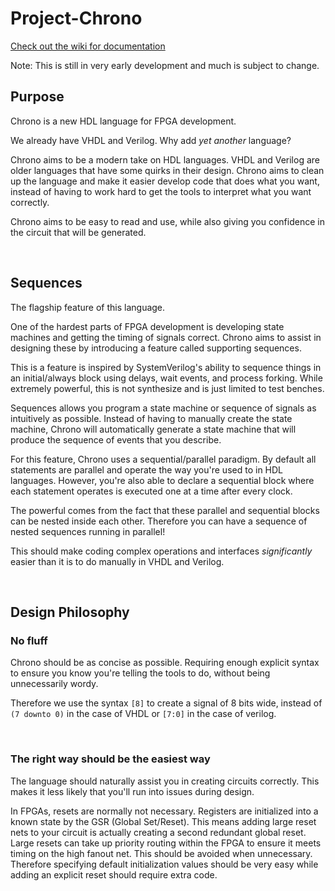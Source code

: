 # Project-Chrono

[Check out the wiki for documentation](https://github.com/ConnerTenn/Project-Chrono/wiki)

Note: This is still in very early development and much is subject to change.


## Purpose

Chrono is a new HDL language for FPGA development.

We already have VHDL and Verilog. Why add *yet another* language?

Chrono aims to be a modern take on HDL languages. VHDL and Verilog are older languages that have some quirks in their design. Chrono aims to clean up the language and make it easier develop code that does what you want, instead of having to work hard to get the tools to interpret what you want correctly.

Chrono aims to be easy to read and use, while also giving you confidence in the circuit that will be generated.

</br>

## Sequences
The flagship feature of this language.

One of the hardest parts of FPGA development is developing state machines and getting the timing of signals correct. Chrono aims to assist in designing these by introducing a feature called supporting sequences.

This is a feature is inspired by SystemVerilog's ability to sequence things in an initial/always block using delays, wait events, and process forking. While extremely powerful, this is not synthesize and is just limited to test benches.

Sequences allows you program a state machine or sequence of signals as intuitively as possible. Instead of having to manually create the state machine, Chrono will automatically generate a state machine that will produce the sequence of events that you describe.

For this feature, Chrono uses a sequential/parallel paradigm. By default all statements are parallel and operate the way you're used to in HDL languages. However, you're also able to declare a sequential block where each statement operates is executed one at a time after every clock.

The powerful comes from the fact that these parallel and sequential blocks can be nested inside each other. Therefore you can have a sequence of nested sequences running in parallel!

This should make coding complex operations and interfaces *significantly* easier than it is to do manually in VHDL and Verilog.

</br>

## Design Philosophy

### No fluff
Chrono should be as concise as possible. Requiring enough explicit syntax to ensure you know you're telling the tools to do, without being unnecessarily wordy.

Therefore we use the syntax `[8]` to create a signal of 8 bits wide, instead of `(7 downto 0)` in the case of VHDL or `[7:0]` in the case of verilog.

</br>

### The right way should be the easiest way
The language should naturally assist you in creating circuits correctly. This makes it less likely that you'll run into issues during design.

In FPGAs, resets are normally not necessary. Registers are initialized into a known state by the GSR (Global Set/Reset). This means adding large reset nets to your circuit is actually creating a second redundant global reset. Large resets can take up priority routing within the FPGA to ensure it meets timing on the high fanout net. This should be avoided when unnecessary. Therefore specifying default initialization values should be very easy while adding an explicit reset should require extra code.








